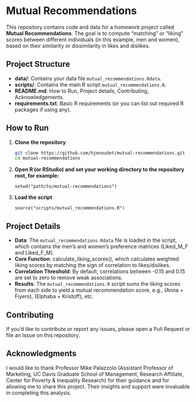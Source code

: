 # Mutual Recommendations

This repository contains code and data for a homework project called **Mutual Recommendations**. The goal is to compute “matching” or “liking” scores between different individuals (in this example, men and women), based on their similarity or dissimilarity in likes and dislikes.

## Project Structure

- **data/**: Contains your data file `mutual_recommendations.Rdata`.
- **scripts/**: Contains the main R script `mutual_recommendations.R`.  
- **README.md**: How to Run, Project details, Contributing, Acknowledgements. 
- **requirements.txt**: Basic R requirements (or you can list out required R packages if using any).

## How to Run

1. **Clone the repository**  
   ```bash
   git clone https://github.com/hjenoudet/mutual-recommendations.git
   cd mutual-recommendations
   ```

2. **Open R (or RStudio) and set your working directory to the repository root, for example:**
   ```{r}
   setwd("path/to/mutual-recommendations")
   ```
3. **Load the script**
   ```{r}
   source("scripts/mutual_recommendations.R")
   ```
## Project Details 
- **Data**: The `mutual_recommendations.Rdata` file is loaded in the script, which contains the men’s and women’s preference matrices (Liked_M_F and Liked_F_M).
- **Core Function**: calculate_liking_scores(), which calculates weighted liking scores by matching the sign of correlation to likes/dislikes.
- **Correlation Threshold**: By default, correlations between -0.15 and 0.15 are set to zero to remove weak associations.
- **Results**: The `mutual_recommendations.R` script sums the liking scores from each side to yield a mutual recommendation score, e.g., (Anna + Fiyero), (Elphaba + Kristoff), etc.

## Contributing
If you’d like to contribute or report any issues, please open a Pull Request or file an Issue on this repository.

## Acknowledgments
I would like to thank Professor Mike Palazzolo (Assistant Professor of Marketing, UC Davis Graduate School of Management, Research Affiliate, Center for Poverty & Inequality Research) for their guidance and for allowing me to share this project. Their insights and support were invaluable in completing this analysis.
